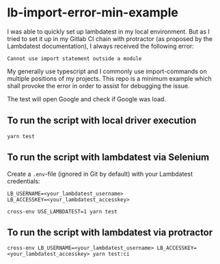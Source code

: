 # lb-import-error-min-example

I was able to quickly set up lambdatest in my local environment. But as I tried to set it up in my Gitlab CI chain with protractor (as proposed by the Lambdatest documentation), I always received the following error:

`Cannot use import statement outside a module`

My generally use typescript and I commonly use import-commands on multiple positions of my projects. This repo is a minimum example which shall provoke the error in order to assist for debugging the issue.

The test will open Google and check if Google was load.

## To run the script with local driver execution

`yarn test`

## To run the script with lambdatest via Selenium

Create a `.env`-file (ignored in Git by default) with your Lambdatest credentials:

```dotenv
LB_USERNAME=<your_lambdatest_username>
LB_ACCESSKEY=<your_lambdatest_accesskey>
```

`cross-env USE_LAMBDATEST=1 yarn test`

## To run the script with lambdatest via protractor

`cross-env LB_USERNAME=<your_lambdatest_username> LB_ACCESSKEY=<your_lambdatest_accesskey> yarn test:ci`